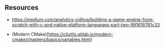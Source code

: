#

## Resources

- https://medium.com/analytics-vidhya/building-a-game-engine-from-scratch-with-c-and-native-platform-languages-part-two-991618781c33

- (Modern CMake)[https://cliutils.gitlab.io/modern-cmake/chapters/basics/variables.html]
